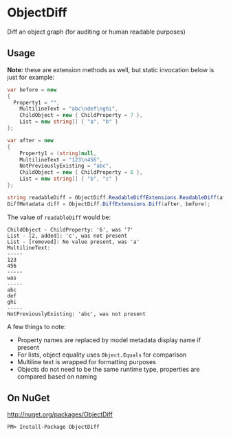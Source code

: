 ObjectDiff
==========

Diff an object graph (for auditing or human readable purposes)

## Usage

**Note:** these are extension methods as well, but static invocation below is just for example:

```c#
var before = new 
{ 
  Property1 = "", 
	MultilineText = "abc\ndef\nghi", 
	ChildObject = new { ChildProperty = 7 }, 
	List = new string[] { "a", "b" } 
};

var after = new 
{ 
	Property1 = (string)null, 
	MultilineText = "123\n456", 
	NotPreviouslyExisting = "abc", 
	ChildObject = new { ChildProperty = 6 }, 
	List = new string[] { "b", "c" } 
};

string readableDiff = ObjectDiff.ReadableDiffExtensions.ReadableDiff(after, before);
DiffMetadata diff = ObjectDiff.DiffExtensions.Diff(after, before);
```

The value of `readableDiff` would be:

```text
ChildObject - ChildProperty: '6', was '7'
List - [2, added]: 'c', was not present
List - [removed]: No value present, was 'a'
MultilineText: 
-----
123
456
-----
was 
-----
abc
def
ghi
-----
NotPreviouslyExisting: 'abc', was not present
```

A few things to note:

* Property names are replaced by model metadata display name if present
* For lists, object equality uses `Object.Equals` for comparison
* Multiline text is wrapped for formatting purposes
* Objects do not need to be the same runtime type, properties are compared based on naming

## On NuGet

http://nuget.org/packages/ObjectDiff

```
PM> Install-Package ObjectDiff
```